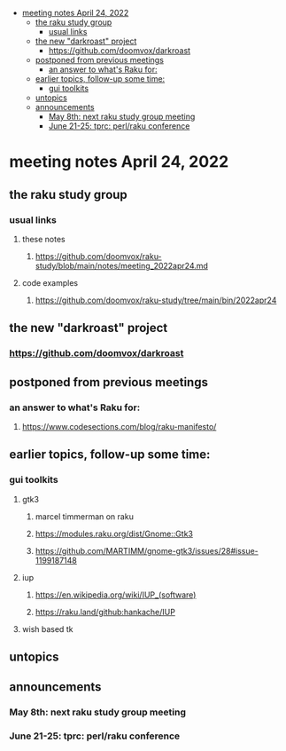 - [meeting notes April 24, 2022](#org9b52a1a)
  - [the raku study group](#orgaa39e1a)
    - [usual links](#org2dda305)
  - [the new "darkroast" project](#org0413bc1)
    - [<https://github.com/doomvox/darkroast>](#orge84f573)
  - [postponed from previous meetings](#org15c47ac)
    - [an answer to what's Raku for:](#org272c7c6)
  - [earlier topics, follow-up some time:](#org26eb73e)
    - [gui toolkits](#org800bf0e)
  - [untopics](#org32622dc)
  - [announcements](#orgb873283)
    - [May 8th: next raku study group meeting](#org1ed1895)
    - [June 21-25: tprc: perl/raku conference](#org1628b64)


<a id="org9b52a1a"></a>

# meeting notes April 24, 2022


<a id="orgaa39e1a"></a>

## the raku study group


<a id="org2dda305"></a>

### usual links

1.  these notes

    1.  <https://github.com/doomvox/raku-study/blob/main/notes/meeting_2022apr24.md>

2.  code examples

    1.  <https://github.com/doomvox/raku-study/tree/main/bin/2022apr24>


<a id="org0413bc1"></a>

## the new "darkroast" project


<a id="orge84f573"></a>

### <https://github.com/doomvox/darkroast>


<a id="org15c47ac"></a>

## postponed from previous meetings


<a id="org272c7c6"></a>

### an answer to what's Raku for:

1.  <https://www.codesections.com/blog/raku-manifesto/>


<a id="org26eb73e"></a>

## earlier topics, follow-up some time:


<a id="org800bf0e"></a>

### gui toolkits

1.  gtk3

    1.  marcel timmerman on raku
    
    2.  <https://modules.raku.org/dist/Gnome::Gtk3>
    
    3.  <https://github.com/MARTIMM/gnome-gtk3/issues/28#issue-1199187148>

2.  iup

    1.  <https://en.wikipedia.org/wiki/IUP_(software)>
    
    2.  <https://raku.land/github:hankache/IUP>

3.  wish based tk


<a id="org32622dc"></a>

## untopics


<a id="orgb873283"></a>

## announcements


<a id="org1ed1895"></a>

### May 8th: next raku study group meeting


<a id="org1628b64"></a>

### June 21-25: tprc: perl/raku conference
